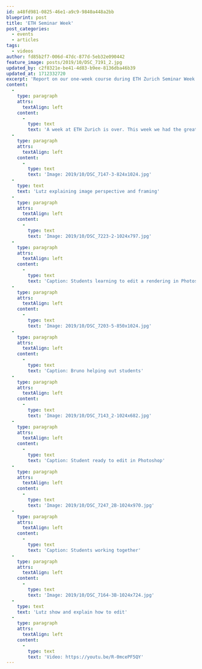 ```yaml
---
id: a48fd981-0825-46e1-a9c9-9840a448a2bb
blueprint: post
title: 'ETH Seminar Week'
post_categories:
  - events
  - articles
tags:
  - videos
author: fd85b2f7-006d-47dc-877d-5eb32e090442
feature_image: posts/2019/10/DSC_7191_2.jpg
updated_by: c2f8321e-be41-4d83-b9ee-8136dba46b39
updated_at: 1712332720
excerpt: 'Report on our one-week course during ETH Zurich Seminar Week 2019.'
content:
  -
    type: paragraph
    attrs:
      textAlign: left
    content:
      -
        type: text
        text: 'A week at ETH Zurich is over. This week we had the great pleasure to teach a course in architectural visualization to a group of engaged and curios ETH architecture students. Here is a small photo montage from the course, followed by a small video teaser from the course. Enjoy!'
  -
    type: paragraph
    attrs:
      textAlign: left
    content:
      -
        type: text
        text: 'Image: 2019/10/DSC_7147-3-824x1024.jpg'
  -
    type: text
    text: 'Lutz explaining image perspective and framing'
  -
    type: paragraph
    attrs:
      textAlign: left
    content:
      -
        type: text
        text: 'Image: 2019/10/DSC_7223-2-1024x797.jpg'
  -
    type: paragraph
    attrs:
      textAlign: left
    content:
      -
        type: text
        text: 'Caption: Students learning to edit a rendering in Photoshop'
  -
    type: paragraph
    attrs:
      textAlign: left
    content:
      -
        type: text
        text: 'Image: 2019/10/DSC_7203-5-850x1024.jpg'
  -
    type: paragraph
    attrs:
      textAlign: left
    content:
      -
        type: text
        text: 'Caption: Bruno helping out students'
  -
    type: paragraph
    attrs:
      textAlign: left
    content:
      -
        type: text
        text: 'Image: 2019/10/DSC_7143_2-1024x682.jpg'
  -
    type: paragraph
    attrs:
      textAlign: left
    content:
      -
        type: text
        text: 'Caption: Student ready to edit in Photoshop'
  -
    type: paragraph
    attrs:
      textAlign: left
    content:
      -
        type: text
        text: 'Image: 2019/10/DSC_7247_2B-1024x970.jpg'
  -
    type: paragraph
    attrs:
      textAlign: left
    content:
      -
        type: text
        text: 'Caption: Students working together'
  -
    type: paragraph
    attrs:
      textAlign: left
    content:
      -
        type: text
        text: 'Image: 2019/10/DSC_7164-3B-1024x724.jpg'
  -
    type: text
    text: 'Lutz show and explain how to edit'
  -
    type: paragraph
    attrs:
      textAlign: left
    content:
      -
        type: text
        text: 'Video: https://youtu.be/R-0mcePF5QY'
---
```

